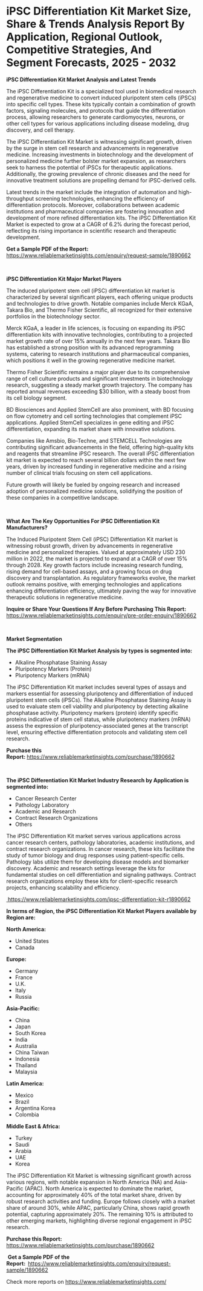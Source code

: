 <p><h1>iPSC Differentiation Kit Market Size, Share & Trends Analysis Report By Application, Regional Outlook, Competitive Strategies, And Segment Forecasts, 2025 - 2032</h1></p><p><strong>iPSC Differentiation Kit Market Analysis and Latest Trends</strong></p>
<p><p>The iPSC Differentiation Kit is a specialized tool used in biomedical research and regenerative medicine to convert induced pluripotent stem cells (iPSCs) into specific cell types. These kits typically contain a combination of growth factors, signaling molecules, and protocols that guide the differentiation process, allowing researchers to generate cardiomyocytes, neurons, or other cell types for various applications including disease modeling, drug discovery, and cell therapy.</p><p>The iPSC Differentiation Kit Market is witnessing significant growth, driven by the surge in stem cell research and advancements in regenerative medicine. Increasing investments in biotechnology and the development of personalized medicine further bolster market expansion, as researchers seek to harness the potential of iPSCs for therapeutic applications. Additionally, the growing prevalence of chronic diseases and the need for innovative treatment solutions are propelling demand for iPSC-derived cells.</p><p>Latest trends in the market include the integration of automation and high-throughput screening technologies, enhancing the efficiency of differentiation protocols. Moreover, collaborations between academic institutions and pharmaceutical companies are fostering innovation and development of more refined differentiation kits. The iPSC Differentiation Kit Market is expected to grow at a CAGR of 6.2% during the forecast period, reflecting its rising importance in scientific research and therapeutic development.</p></p>
<p><strong>Get a Sample PDF of the Report:&nbsp;</strong> <a href="https://www.reliablemarketinsights.com/enquiry/request-sample/1890662?utm_campaign=3021&utm_medium=2&utm_source=Github&utm_content=ia&utm_term=05032025&utm_id=ipsc-differentiation-kit">https://www.reliablemarketinsights.com/enquiry/request-sample/1890662</a></p>
<p>&nbsp;</p>
<p><strong>iPSC Differentiation Kit Major Market Players</strong></p>
<p><p>The induced pluripotent stem cell (iPSC) differentiation kit market is characterized by several significant players, each offering unique products and technologies to drive growth. Notable companies include Merck KGaA, Takara Bio, and Thermo Fisher Scientific, all recognized for their extensive portfolios in the biotechnology sector. </p><p>Merck KGaA, a leader in life sciences, is focusing on expanding its iPSC differentiation kits with innovative technologies, contributing to a projected market growth rate of over 15% annually in the next few years. Takara Bio has established a strong position with its advanced reprogramming systems, catering to research institutions and pharmaceutical companies, which positions it well in the growing regenerative medicine market.</p><p>Thermo Fisher Scientific remains a major player due to its comprehensive range of cell culture products and significant investments in biotechnology research, suggesting a steady market growth trajectory. The company has reported annual revenues exceeding $30 billion, with a steady boost from its cell biology segment.</p><p>BD Biosciences and Applied StemCell are also prominent, with BD focusing on flow cytometry and cell sorting technologies that complement iPSC applications. Applied StemCell specializes in gene editing and iPSC differentiation, expanding its market share with innovative solutions.</p><p>Companies like Amsbio, Bio-Techne, and STEMCELL Technologies are contributing significant advancements in the field, offering high-quality kits and reagents that streamline iPSC research. The overall iPSC differentiation kit market is expected to reach several billion dollars within the next few years, driven by increased funding in regenerative medicine and a rising number of clinical trials focusing on stem cell applications. </p><p>Future growth will likely be fueled by ongoing research and increased adoption of personalized medicine solutions, solidifying the position of these companies in a competitive landscape.</p></p>
<p>&nbsp;</p>
<p><strong>What Are The Key Opportunities For iPSC Differentiation Kit Manufacturers?</strong></p>
<p><p>The Induced Pluripotent Stem Cell (iPSC) Differentiation Kit market is witnessing robust growth, driven by advancements in regenerative medicine and personalized therapies. Valued at approximately USD 230 million in 2022, the market is projected to expand at a CAGR of over 15% through 2028. Key growth factors include increasing research funding, rising demand for cell-based assays, and a growing focus on drug discovery and transplantation. As regulatory frameworks evolve, the market outlook remains positive, with emerging technologies and applications enhancing differentiation efficiency, ultimately paving the way for innovative therapeutic solutions in regenerative medicine.</p></p>
<p><strong>Inquire or Share Your Questions If Any Before Purchasing This Report:</strong> <a href="https://www.reliablemarketinsights.com/enquiry/pre-order-enquiry/1890662?utm_campaign=3021&utm_medium=2&utm_source=Github&utm_content=ia&utm_term=05032025&utm_id=ipsc-differentiation-kit">https://www.reliablemarketinsights.com/enquiry/pre-order-enquiry/1890662</a></p>
<p>&nbsp;</p>
<p><strong>Market Segmentation</strong></p>
<p><strong>The iPSC Differentiation Kit Market Analysis by types is segmented into:</strong></p>
<p><ul><li>Alkaline Phosphatase Staining Assay</li><li>Pluripotency Markers (Protein)</li><li>Pluripotency Markers (mRNA)</li></ul></p>
<p><p>The iPSC Differentiation Kit market includes several types of assays and markers essential for assessing pluripotency and differentiation of induced pluripotent stem cells (iPSCs). The Alkaline Phosphatase Staining Assay is used to evaluate stem cell viability and pluripotency by detecting alkaline phosphatase activity. Pluripotency markers (protein) identify specific proteins indicative of stem cell status, while pluripotency markers (mRNA) assess the expression of pluripotency-associated genes at the transcript level, ensuring effective differentiation protocols and validating stem cell research.</p></p>
<p><strong>Purchase this Report:&nbsp;</strong><a href="https://www.reliablemarketinsights.com/purchase/1890662?utm_campaign=3021&utm_medium=2&utm_source=Github&utm_content=ia&utm_term=05032025&utm_id=ipsc-differentiation-kit">https://www.reliablemarketinsights.com/purchase/1890662</a></p>
<p>&nbsp;</p>
<p><strong>The iPSC Differentiation Kit Market Industry Research by Application is segmented into:</strong></p>
<p><ul><li>Cancer Research Center</li><li>Pathology Laboratory</li><li>Academic and Research</li><li>Contract Research Organizations</li><li>Others</li></ul></p>
<p><p>The iPSC Differentiation Kit market serves various applications across cancer research centers, pathology laboratories, academic institutions, and contract research organizations. In cancer research, these kits facilitate the study of tumor biology and drug responses using patient-specific cells. Pathology labs utilize them for developing disease models and biomarker discovery. Academic and research settings leverage the kits for fundamental studies on cell differentiation and signaling pathways. Contract research organizations employ these kits for client-specific research projects, enhancing scalability and efficiency.</p></p>
<p><a href="https://www.reliablemarketinsights.com/ipsc-differentiation-kit-r1890662?utm_campaign=3021&utm_medium=2&utm_source=Github&utm_content=ia&utm_term=05032025&utm_id=ipsc-differentiation-kit">&nbsp;https://www.reliablemarketinsights.com/ipsc-differentiation-kit-r1890662</a></p>
<p><strong>In terms of Region, the iPSC Differentiation Kit Market Players available by Region are:</strong></p>
<p>
    <p> <strong> North America: </strong>
        <ul>
            <li>United States</li>
            <li>Canada</li>
        </ul>
        </p> 
    <p> <strong> Europe: </strong>
        <ul>
            <li>Germany</li>
            <li>France</li>
            <li>U.K.</li>
            <li>Italy</li>
            <li>Russia</li>
        </ul>
        </p> 
    <p> <strong> Asia-Pacific: </strong>
        <ul>
            <li>China</li>
            <li>Japan</li>
            <li>South Korea</li>
            <li>India</li>
            <li>Australia</li>
            <li>China Taiwan</li>
            <li>Indonesia</li>
            <li>Thailand</li>
            <li>Malaysia</li>
        </ul>
        </p> 
    <p> <strong> Latin America: </strong>
        <ul>
            <li>Mexico</li>
            <li>Brazil</li>
            <li>Argentina Korea</li>
            <li>Colombia</li>
        </ul>
        </p> 
    <p> <strong> Middle East & Africa: </strong>
        <ul>
            <li>Turkey</li>
            <li>Saudi</li>
            <li>Arabia</li>
            <li>UAE</li>
            <li>Korea</li>
        </ul>
    </p>
    </p>
<p><p>The iPSC Differentiation Kit Market is witnessing significant growth across various regions, with notable expansion in North America (NA) and Asia-Pacific (APAC). North America is expected to dominate the market, accounting for approximately 40% of the total market share, driven by robust research activities and funding. Europe follows closely with a market share of around 30%, while APAC, particularly China, shows rapid growth potential, capturing approximately 20%. The remaining 10% is attributed to other emerging markets, highlighting diverse regional engagement in iPSC research.</p></p>
<p><strong>Purchase this Report: </strong><a href="https://www.reliablemarketinsights.com/purchase/1890662?utm_campaign=3021&utm_medium=2&utm_source=Github&utm_content=ia&utm_term=05032025&utm_id=ipsc-differentiation-kit">https://www.reliablemarketinsights.com/purchase/1890662</a></p>
<p>&nbsp;<strong>Get a Sample PDF of the Report:&nbsp;&nbsp;</strong><a href="https://www.reliablemarketinsights.com/enquiry/request-sample/1890662?utm_campaign=3021&utm_medium=2&utm_source=Github&utm_content=ia&utm_term=05032025&utm_id=ipsc-differentiation-kit">https://www.reliablemarketinsights.com/enquiry/request-sample/1890662</a></p>
<p><strong></strong></p>
<p>Check more reports on <a href="https://www.reliablemarketinsights.com/?utm_campaign=3021&utm_medium=2&utm_source=Github&utm_content=ia&utm_term=05032025&utm_id=ipsc-differentiation-kit">https://www.reliablemarketinsights.com/</a></p>